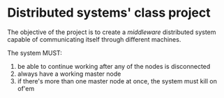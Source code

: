 # Distributed systems' class project

The objective of the project is to create a _middleware_ distributed system
capable of communicating itself through different machines.

The system MUST:
1. be able to continue working after any of the nodes is disconnected
2. always have a working master node
3. if there's more than one master node at once, the system must kill on of'em
